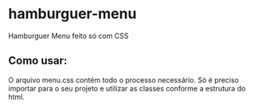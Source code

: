 # hamburguer-menu
Hamburguer Menu feito só com CSS


## Como usar: 
O arquivo menu.css contém todo o processo necessário. Só é preciso importar para o seu projeto e utilizar as classes conforme a estrutura do html.
